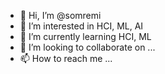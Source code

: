 - 👋 Hi, I’m @somremi
- 👀 I’m interested in HCI, ML, AI
- 🌱 I’m currently learning HCI, ML
- 💞️ I’m looking to collaborate on ...
- 📫 How to reach me ...

<!---
somremi/somremi is a ✨ special ✨ repository because its `README.md` (this file) appears on your GitHub profile.
You can click the Preview link to take a look at your changes.
--->
